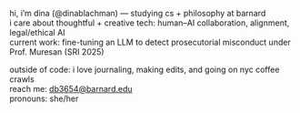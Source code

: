 hi, i’m dina (@dinablachman) — studying cs + philosophy at barnard  
i care about thoughtful + creative tech: human–AI collaboration, alignment, legal/ethical AI  
current work: fine-tuning an LLM to detect prosecutorial misconduct under Prof. Muresan (SRI 2025)  

outside of code: i love journaling, making edits, and going on nyc coffee crawls   
reach me: db3654@barnard.edu  
pronouns: she/her  

